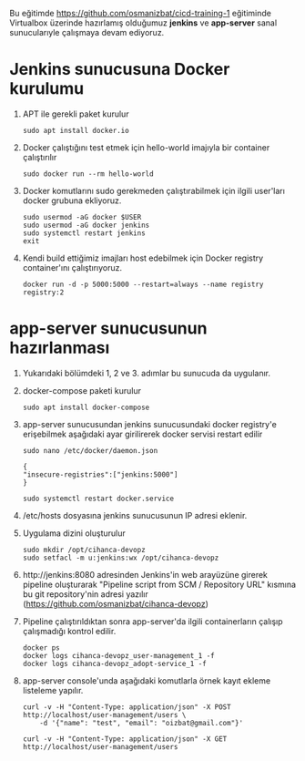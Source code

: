 Bu eğitimde https://github.com/osmanizbat/cicd-training-1 eğitiminde Virtualbox üzerinde hazırlamış olduğumuz __jenkins__ ve __app-server__ sanal sunucularıyle çalışmaya devam ediyoruz.

# Jenkins sunucusuna Docker kurulumu

1. APT ile gerekli paket kurulur
    ~~~
    sudo apt install docker.io
    ~~~

2. Docker çalıştığını test etmek için hello-world imajıyla bir container çalıştırılır
    ~~~ 
    sudo docker run --rm hello-world
    ~~~

3. Docker komutlarını sudo gerekmeden çalıştırabilmek için ilgili user'ları docker grubuna ekliyoruz.
    ~~~ 
    sudo usermod -aG docker $USER
    sudo usermod -aG docker jenkins
    sudo systemctl restart jenkins
    exit
    ~~~

4. Kendi build ettiğimiz imajları host edebilmek için Docker registry container'ını çalıştırıyoruz.    
    ~~~
    docker run -d -p 5000:5000 --restart=always --name registry registry:2
    ~~~

# app-server sunucusunun hazırlanması

1. Yukarıdaki bölümdeki 1, 2 ve 3. adımlar bu sunucuda da uygulanır.

2. docker-compose paketi kurulur
    ~~~
    sudo apt install docker-compose
    ~~~

3. app-server sunucusundan jenkins sunucusundaki docker registry'e erişebilmek aşağıdaki ayar girilirerek docker servisi restart edilir

    ~~~
    sudo nano /etc/docker/daemon.json
    ~~~
    ~~~
    {
    "insecure-registries":["jenkins:5000"]
    }
    ~~~
    ~~~
    sudo systemctl restart docker.service
    ~~~

4. /etc/hosts dosyasına jenkins sunucusunun IP adresi eklenir.    

5. Uygulama dizini oluşturulur
    ~~~
    sudo mkdir /opt/cihanca-devopz
    sudo setfacl -m u:jenkins:wx /opt/cihanca-devopz
    ~~~

6. http://jenkins:8080 adresinden Jenkins'in web arayüzüne girerek pipeline oluşturarak "Pipeline script from SCM / Repository URL" kısmına bu git repository'nin adresi yazılır (https://github.com/osmanizbat/cihanca-devopz)

7. Pipeline çalıştırıldıktan sonra app-server'da ilgili containerların çalışıp çalışmadığı kontrol edilir.  
    ~~~
    docker ps
    docker logs cihanca-devopz_user-management_1 -f
    docker logs cihanca-devopz_adopt-service_1 -f
    ~~~

8. app-server console'unda aşağıdaki komutlarla örnek kayıt ekleme listeleme yapılır.
    ~~~
    curl -v -H "Content-Type: application/json" -X POST http://localhost/user-management/users \
        -d '{"name": "test", "email": "oizbat@gmail.com"}'
    ~~~
    ~~~    
    curl -v -H "Content-Type: application/json" -X GET http://localhost/user-management/users
    ~~~
